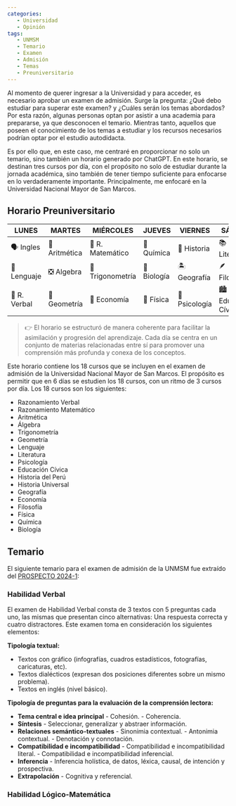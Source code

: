 ```yaml
---
categories: 
   - Universidad
   - Opinión
tags:
   - UNMSM
   - Temario
   - Examen
   - Admisión
   - Temas
   - Preuniversitario
---
```


Al momento de querer ingresar a la Universidad y para acceder, es necesario aprobar un examen de admisión. Surge la pregunta: ¿Qué debo estudiar para superar este examen? y ¿Cuáles serán los temas abordados? Por esta razón, algunas personas optan por asistir a una academia para prepararse, ya que desconocen el temario. Mientras tanto, aquellos que poseen el conocimiento de los temas a estudiar y los recursos necesarios podrían optar por el estudio autodidacta.

Es por ello que, en este caso, me centraré en proporcionar no solo un temario, sino también un horario generado por ChatGPT. En este horario, se destinan tres cursos por día, con el propósito no solo de estudiar durante la jornada académica, sino también de tener tiempo suficiente para enfocarse en lo verdaderamente importante. Principalmente, me enfocaré en la Universidad Nacional Mayor de San Marcos.

## Horario Preuniversitario

| **LUNES** | **MARTES** | **MIÉRCOLES** | **JUEVES** | **VIERNES** | **SÁBADO** |
|----------|----------|----------|----------|----------|----------|
| 🗣️ Ingles   | 🔢 Aritmética  | 🧠 R. Matemático   | 🧪 Química   | 🛶 Historia   | 📚 Literatura  |
| 👅 Lenguaje    | ❎ Algebra  | 📐 Trigonometría   | 🦠 Biología   | 🏝️ Geografía | 🪶 Filosofía   |
| 📖 R. Verbal   | 📏 Geometría  | 💱 Economía  | 🚅 Física  | 🥼 Psicología  | 🏙️ Educación Cívica  |

> 👉 El horario se estructuró de manera coherente para facilitar la asimilación y progresión del aprendizaje. Cada día se centra en un conjunto de materias relacionadas entre sí para promover una comprensión más profunda y conexa de los conceptos.

Este horario contiene los 18 cursos que se incluyen en el examen de admisión de la Universidad Nacional Mayor de San Marcos. El propósito es permitir que en 6 días se estudien los 18 cursos, con un ritmo de 3 cursos por día. Los 18 cursos son los siguientes:

- Razonamiento Verbal
- Razonamiento Matemático
- Aritmética
- Álgebra
- Trigonometría
- Geometría
- Lenguaje
- Literatura
- Psicología
- Educación Cívica
- Historia del Perú
- Historia Universal
- Geografía
- Economía
- Filosofía
- Física
- Química
- Biología

## Temario 
El siguiente temario para el examen de admisión de la UNMSM fue extraído del [PROSPECTO 2024-1](https://drive.google.com/file/d/1O4B9GwCSj_Nqj0mslzIuVAXhw3nTf8Ib/view?usp=drive_link):

### Habilidad Verbal
El examen de Habilidad Verbal consta de 3 textos con 5 preguntas cada uno, las mismas que
presentan cinco alternativas: Una respuesta correcta y cuatro distractores. Este examen
toma en consideración los siguientes elementos:

**Tipología textual:**
- Textos con gráfico (infografías, cuadros estadísticos, fotografías, caricaturas, etc).
- Textos dialécticos (expresan dos posiciones diferentes sobre un mismo problema).
- Textos en inglés (nivel básico).

**Tipología de preguntas para la evaluación de la comprensión lectora:**
- **Tema central e idea principal**
       - Cohesión.
       - Coherencia.
- **Síntesis**
       - Seleccionar, generalizar y abstraer información.
- **Relaciones semántico-textuales**
       - Sinonimia contextual.
       - Antonimia contextual.
       - Denotación y connotación.
- **Compatibilidad e incompatibilidad**
       - Compatibilidad e incompatibilidad literal.
       - Compatibilidad e incompatibilidad inferencial.
- **Inferencia**
       - Inferencia holística, de datos, léxica, causal, de intención y prospectiva.
- **Extrapolación**
       - Cognitiva y referencial.

### Habilidad Lógico-Matemática
